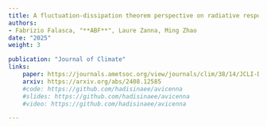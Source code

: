 ```yaml
---
title: A fluctuation-dissipation theorem perspective on radiative responses to temperature perturbations
authors: 
- Fabrizio Falasca, "**ABF**", Laure Zanna, Ming Zhao
date: "2025"
weight: 3

publication: "Journal of Climate"
links:
    paper: https://journals.ametsoc.org/view/journals/clim/38/14/JCLI-D-24-0479.1.xml
    arxiv: https://arxiv.org/abs/2408.12585
    #code: https://github.com/hadisinaee/avicenna
    #slides: https://github.com/hadisinaee/avicenna
    #video: https://github.com/hadisinaee/avicenna

---
```

